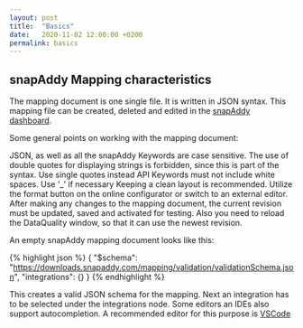 ```yaml
---
layout: post
title:  "Basics"
date:   2020-11-02 12:00:00 +0200
permalink: basics
---
```


## snapAddy Mapping characteristics

The mapping document is one single file. It is written in JSON syntax. 
This mapping file can be created, deleted and edited in the <a href="https://app.snapaddy.com/admin-change-settings/revisions">snapAddy dashboard</a>.

Some general points on working with the mapping document:
	
JSON, as well as all the snapAddy Keywords are case sensitive.
The use of double quotes for displaying strings is forbidden, since this is part of the syntax. Use single quotes instead
API Keywords must not include white spaces. Use '_' if necessary
Keeping a clean layout is recommended. Utilize the format button on the online configurator or switch to an external editor.
After making any changes to the mapping document, the current revision must be updated, saved and activated for testing. Also you need to reload the DataQuality window, so that it can use the newest revision.

An empty snapAddy mapping document looks like this:

{% highlight json %}
{
  "$schema": "https://downloads.snapaddy.com/mapping/validation/validationSchema.json",
  "integrations": {}
}
{% endhighlight %}

This creates a valid JSON schema for the mapping. Next an integration has to be selected under the integrations node.
Some editors an IDEs also support autocompletion. 
A recommended editor for this purpose is <a href="https://code.visualstudio.com/">VSCode</a>
